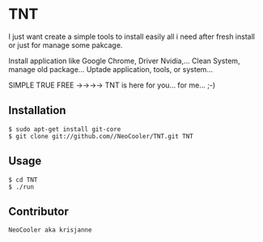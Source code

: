 TNT
===

I just want create a simple tools to install easily all i need after fresh install or just for manage some pakcage.

Install application like Google Chrome, Driver Nvidia,...
Clean System, manage old package...
Uptade application, tools, or system...

SIMPLE TRUE FREE ->->->-> TNT is here for you... for me... ;-)

Installation
-----------

    $ sudo apt-get install git-core
    $ git clone git://github.com//NeoCooler/TNT.git TNT

Usage
-----

    $ cd TNT
    $ ./run
    
Contributor
-------

    NeoCooler aka krisjanne
